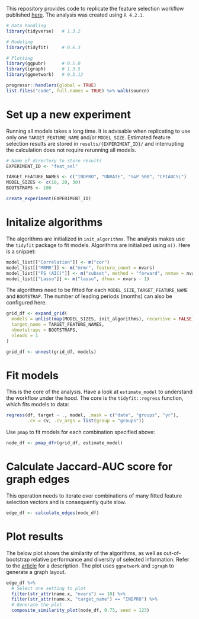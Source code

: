 
<!-- README.md is generated from README.Rmd. Please edit that file -->

This repository provides code to replicate the feature selection
workflow published [here](). The analysis was created using `R 4.2.1`.

``` r
# Data handling
library(tidyverse)   # 1.3.2 

# Modeling
library(tidyfit)     # 0.6.3

# Plotting
library(ggpubr)      # 0.5.0
library(igraph)      # 1.3.5
library(ggnetwork)   # 0.5.12

progressr::handlers(global = TRUE)
list.files("code", full.names = TRUE) %>% walk(source)
```

# Set up a new experiment

Running all models takes a long time. It is advisable when replicating
to use only one `TARGET_FEATURE_NAME` and/or `MODEL_SIZE`. Estimated
feature selection results are stored in `results/{EXPERIMENT_ID}/` and
interrupting the calculation does not require rerunning all models.

``` r
# Name of directory to store results
EXPERIMENT_ID <- "feat_sel"

TARGET_FEATURE_NAMES <- c("INDPRO", "UNRATE", "S&P 500", "CPIAUCSL")
MODEL_SIZES <- c(10, 20, 30)
BOOTSTRAPS <- 100
```

``` r
create_experiment(EXPERIMENT_ID)
```

# Initalize algorithms

The algorithms are initialized in `init_algorithms`. The analysis makes
use the `tidyfit` package to fit models. Algorithms are initialized
using `m()`. Here is a snippet:

``` r
model_list[["Correlation"]] <- m("cor")
model_list[["MRMR"]] <- m("mrmr", feature_count = nvars)
model_list[["FS (AIC)"]] <- m("subset", method = "forward", nvmax = nvars, IC = "AIC")
model_list[["Lasso"]] <- m("lasso", dfmax = nvars - 1)
```

The algorithms need to be fitted for each `MODEL_SIZE`,
`TARGET_FEATURE_NAME` and `BOOTSTRAP`. The number of leading periods
(months) can also be configured here.

``` r
grid_df <- expand_grid(
  models = unlist(map(MODEL_SIZES, init_algorithms), recursive = FALSE),
  target_name = TARGET_FEATURE_NAMES,
  nbootstraps = BOOTSTRAPS,
  nleads = 1
) 

grid_df <- unnest(grid_df, models)
```

# Fit models

This is the core of the analysis. Have a look at `estimate_model` to
understand the workflow under the hood. The core is the
`tidyfit::regress` function, which fits models to data:

``` r
regress(df, target ~ ., model, .mask = c("date", "groups", "yr"), 
        .cv = cv, .cv_args = list(group = "groups"))
```

Use `pmap` to fit models for each combination specified above:

``` r
node_df <- pmap_dfr(grid_df, estimate_model)
```

# Calculate Jaccard-AUC score for graph edges

This operation needs to iterate over combinations of many fitted feature
selection vectors and is consequently quite slow.

``` r
edge_df <- calculate_edges(node_df)
```

# Plot results

The below plot shows the similarity of the algorithms, as well as
out-of-bootstrap relative performance and diversity of selected
information. Refer to the [article]() for a description. The plot uses
`ggnetwork` and `igraph` to generate a graph layout.

``` r
edge_df %>% 
  # Select one setting to plot
  filter(str_attr(name.x, "nvars") == 10) %>%
  filter(str_attr(name.x, "target_name") == "INDPRO") %>%
  # Generate the plot
  composite_similarity_plot(node_df, 0.75, seed = 123)
```

